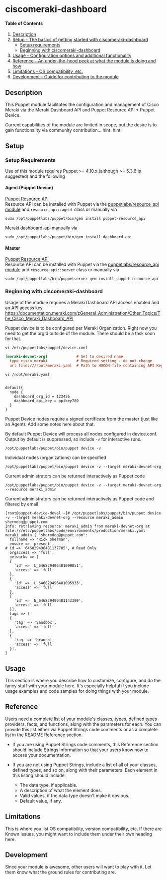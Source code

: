 
# ciscomeraki-dashboard

#### Table of Contents

1. [Description](#description)
2. [Setup - The basics of getting started with ciscomeraki-dashboard](#setup)
    * [Setup requirements](#setup-requirements)
    * [Beginning with ciscomeraki-dashboard](#beginning-with-ciscomeraki-dashboard)
3. [Usage - Configuration options and additional functionality](#usage)
4. [Reference - An under-the-hood peek at what the module is doing and how](#reference)
5. [Limitations - OS compatibility, etc.](#limitations)
6. [Development - Guide for contributing to the module](#development)

## Description

This Puppet module facilitates the configuration and management of Cisco Meraki via the Meraki Dashboard API and Puppet Resource API + Puppet Device.

Current capabilities of the module are limited in scope, but the desire is to gain functionality via community contribution... hint. hint.

## Setup

### Setup Requirements

Use of this module requires Puppet >= 4.10.x (although  >= 5.3.6 is suggested) and the following 

#### Agent (Puppet Device)
[Puppet Resource API](https://github.com/puppetlabs/puppet-resource_api)  
Resource API can be installed with Puppet via the [puppetlabs/resource_api module](https://forge.puppet.com/puppetlabs/resource_api) and `resource_api::agent` class or manually via
```shell
sudo /opt/puppetlabs/puppet/bin/gem install puppet-resource_api
```

[Meraki dashboard-api](https://rubygems.org/gems/dashboard-api)
manually via
```shell
sudo /opt/puppetlabs/puppet/bin/gem install dashboard-api
```

#### Master
[Puppet Resource API](https://github.com/puppetlabs/puppet-resource_api)  
Resource API can be installed with Puppet via the [puppetlabs/resource_api module](https://forge.puppet.com/puppetlabs/resource_api) and `resource_api::server` class or manually via
```shell
sudo /opt/puppetlabs/bin/puppetserver gem install puppet-resource_api
```

### Beginning with ciscomeraki-dashboard

Usage of the module requires a Meraki Dashboard API access enabled and an API access key.  https://documentation.meraki.com/zGeneral_Administration/Other_Topics/The_Cisco_Meraki_Dashboard_API

Puppet device is to be configured per Meraki Organization.  Right now you need to get the orgId outside of the module.  There should be a task soon for that.


`vi /etc/puppetlabs/puppet/device.conf`
```INI
[meraki-devnet-org]             # Set to desired name
  type cisco_meraki             # Required setting - do not change
  url file:///root/meraki.yaml  # Path to HOCON file containing API Key and orgId
```
`vi /root/meraki.yaml`
```

default{
  node {
    dashboard_org_id = 123456
    dashboard_api_key = apikey789
  }
}

```

Puppet Device nodes require a signed certificate from the master (just like an Agent).  Add some notes here about that.

By default Puppet Device will process all nodes configured in device.conf.  Output by default is suppressed, so include `-v` for interactive runs.
```shell
/opt/puppetlabs/puppet/bin/puppet device -v
```

Individual nodes (organizations) can be specified
```shell
/opt/puppetlabs/puppet/bin/puppet device -v --target meraki-devnet-org
```

Current administrators can be returned interactively as Puppet code
```shell
/opt/puppetlabs/puppet/bin/puppet device -v --target meraki-devnet-org --resource meraki_admin
```

Current administrators can be returned interactively as Puppet code and filtered by email
```shell
[root@puppet-device-devel ~]# /opt/puppetlabs/puppet/bin/puppet device -v --target meraki-devnet-org --resource meraki_admin shermdog@puppet.com
Info: retrieving resource: meraki_admin from meraki-devnet-org at file:///etc/puppetlabs/code/environments/production/meraki.yaml
meraki_admin { "shermdog@puppet.com": 
  fullname => 'Rick Sherman',
  ensure => 'present',
# id => '646829496481137785', # Read Only
  orgaccess => 'full',
  networks => [
  {
    'id' => 'L_646829496481099051',
    'access' => 'full'
  },
  {
    'id' => 'L_646829496481095933',
    'access' => 'full'
  },
  {
    'id' => 'N_646829496481143399',
    'access' => 'full'
  }],
  tags => [
  {
    'tag' => 'Sandbox',
    'access' => 'full'
  },
  {
    'tag' => 'branch',
    'access' => 'full'
  }],
}
```

## Usage

This section is where you describe how to customize, configure, and do the fancy stuff with your module here. It's especially helpful if you include usage examples and code samples for doing things with your module.

## Reference

Users need a complete list of your module's classes, types, defined types providers, facts, and functions, along with the parameters for each. You can provide this list either via Puppet Strings code comments or as a complete list in the README Reference section.

* If you are using Puppet Strings code comments, this Reference section should include Strings information so that your users know how to access your documentation.

* If you are not using Puppet Strings, include a list of all of your classes, defined types, and so on, along with their parameters. Each element in this listing should include:

  * The data type, if applicable.
  * A description of what the element does.
  * Valid values, if the data type doesn't make it obvious.
  * Default value, if any.

## Limitations

This is where you list OS compatibility, version compatibility, etc. If there are Known Issues, you might want to include them under their own heading here.

## Development

Since your module is awesome, other users will want to play with it. Let them know what the ground rules for contributing are.

